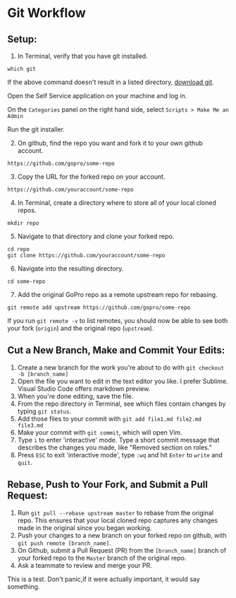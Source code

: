 # Git Workflow

## Setup:

1. In Terminal, verify that you have git installed. 
```
which git
```

If the above command doesn't result in a listed directory, [download git](http://git-scm.com/download/mac).

Open the Self Service application on your machine and log in.

On the `Categories` panel on the right hand side, select `Scripts > Make Me an Admin`

Run the git installer.

2. On github, find the repo you want and fork it to your own github account.
```
https://github.com/gopro/some-repo
```

3. Copy the URL for the forked repo on your account.
```
https://github.com/youraccount/some-repo
```

4. In Terminal, create a directory where to store all of your local cloned repos.
```
mkdir repo
```

5. Navigate to that directory and clone your forked repo.
```
cd repo
git clone https://github.com/youraccount/some-repo
```

6. Navigate into the resulting directory.
```
cd some-repo
```

7. Add the original GoPro repo as a remote upstream repo for rebasing.
```
git remote add upstream https://github.com/gopro/some-repo
```

If you run `git remote -v` to list remotes, you should now be able to see both your fork (`origin`) and the original repo (`upstream`).


## Cut a New Branch, Make and Commit Your Edits:
1. Create a new branch for the work you're about to do with `git checkout -b [branch_name]`
1. Open the file you want to edit in the text editor you like. I prefer Sublime. Visual Studio Code offers markdown preview.
1. When you're done editing, save the file.
1. From the repo directory in Terminal, see which files contain changes by typing `git status`.
1. Add those files to your commit with `git add file1.md file2.md file3.md`
1. Make your commit with `git commit`, which will open Vim.
1. Type `i` to enter 'interactive' mode. Type a short commit message that describes the changes you made, like "Removed section on roles." 
1. Press `ESC` to exit 'interactive mode', type `:wq` and hit `Enter` to `write` and `quit`.

## Rebase, Push to Your Fork, and Submit a Pull Request:
1. Run `git pull --rebase upstream master` to rebase from the original repo. This ensures that your local cloned repo captures any changes made in the original since you began working.
1. Push your changes to a new branch on your forked repo on github, with `git push remote [branch_name]`.
1. On Github, submit a Pull Request (PR) from the `[branch_name]` branch of your forked repo to the `Master` branch of the original repo.
1. Ask a teammate to review and merge your PR.

This is a test.  Don't panic,if it were actually important, it would say something.